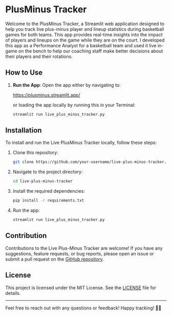 # PlusMinus Tracker

Welcome to the PlusMinus Tracker, a Streamlit web application designed to help you track live plus-minus player and lineup statistics during basketball games for both teams. This app provides real-time insights into the impact of players and lineups on the game while they are on the court. I developed this app as a Performance Analyst for a basketball team and used it live in-game on the bench to help our coaching staff make better decisions about their players and their rotations.

## How to Use

1. **Run the App**: Open the app either by navigating to:

   https://plusminus.streamlit.app/

    or loading the app locally by running this in your Terminal:

    ```bash
    streamlit run live_plus_minus_tracker.py
    ```

## Installation

To install and run the Live PlusMinus Tracker locally, follow these steps:

1. Clone this repository:

    ```bash
    git clone https://github.com/your-username/live-plus-minus-tracker.git
    ```

2. Navigate to the project directory:

    ```bash
    cd live-plus-minus-tracker
    ```

3. Install the required dependencies:

    ```bash
    pip install -r requirements.txt
    ```

4. Run the app:

    ```bash
    streamlit run live_plus_minus_tracker.py
    ```

## Contribution

Contributions to the Live Plus-Minus Tracker are welcome! If you have any suggestions, feature requests, or bug reports, please open an issue or submit a pull request on the [GitHub repository](https://github.com/robmackowiak/plusminus-tracker/).

## License

This project is licensed under the MIT License. See the [LICENSE](LICENSE) file for details.

---

Feel free to reach out with any questions or feedback! Happy tracking! 🏀✨
